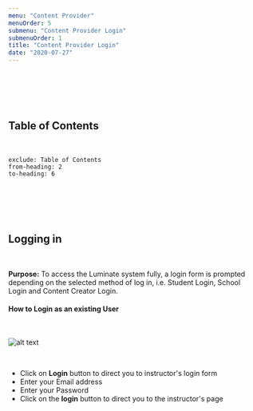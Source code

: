 ```yaml
---
menu: "Content Provider"
menuOrder: 5
submenu: "Content Provider Login"
submenuOrder: 1
title: "Content Provider Login"
date: "2020-07-27"
---
```

<br />
<br />
<br />
<br />

## Table of Contents

<br />

```toc
exclude: Table of Contents
from-heading: 2
to-heading: 6
```

<br />
<br />
<br />
<br />

## Logging in

<br />

**Purpose:** To access the Luminate system fully, a login form is
      prompted depending on the selected method of log in, i.e. Student Login,
      School Login and Content Creator Login.

#### How to Login as an existing User

<br />

  ![alt text](/images/LoginForm.png "Title")

<br />

* Click on **Login** button to direct you to instructor's login form
* Enter your Email address
* Enter your Password
* Click on the **login** button to direct you to the instructor's page
